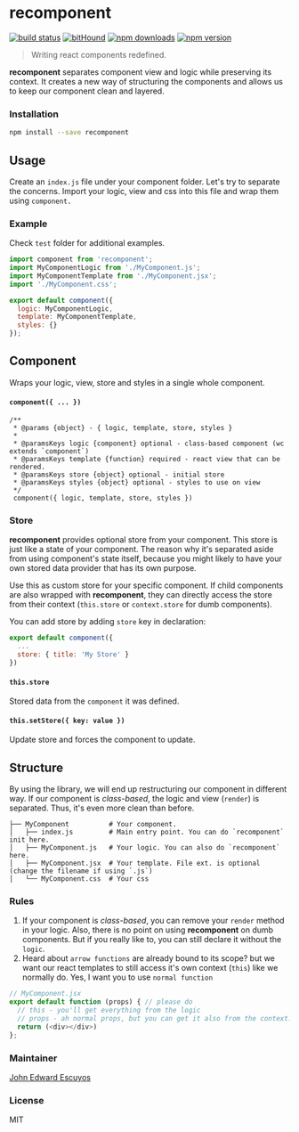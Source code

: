 # recomponent
[![build status](https://img.shields.io/travis/jeescu/recomponent/master.svg?style=flat-square)](https://travis-ci.org/reactjs/recomponent)
[![bitHound](https://img.shields.io/bithound/code/github/jeescu/recomponent.svg?style=flat-square)](https://www.bithound.io/github/jeescu/recomponent)
[![npm downloads](https://img.shields.io/npm/dm/recomponent.svg?style=flat-square)](https://www.npmjs.com/package/recomponent)
[![npm version](https://img.shields.io/npm/v/recomponent.svg?style=flat-square)](https://www.npmjs.com/package/recomponent)

> Writing react components redefined.

**recomponent** separates component view and logic while preserving its context. It creates a new way of structuring the components and allows us to keep our component clean and layered.

### Installation

```bash
npm install --save recomponent
```

## Usage

Create an `index.js` file under your component folder. Let's try to separate the concerns. Import your logic, view and css into this file and wrap them using `component.`

### Example
Check `test` folder for additional examples.
```js
import component from 'recomponent';
import MyComponentLogic from './MyComponent.js';
import MyComponentTemplate from './MyComponent.jsx';
import './MyComponent.css';

export default component({
  logic: MyComponentLogic,
  template: MyComponentTemplate,
  styles: {}
});
```

## Component
Wraps your logic, view, store and styles in a single whole component.

#### `component({ ... })`
```
/**
 * @params {object} - { logic, template, store, styles }
 *
 * @paramsKeys logic {component} optional - class-based component (wc extends `component`)  
 * @paramsKeys template {function} required - react view that can be rendered.
 * @paramsKeys store {object} optional - initial store
 * @paramsKeys styles {object} optional - styles to use on view
 */
 component({ logic, template, store, styles })
```

### Store
**recomponent** provides optional store from your component. This store is just like a state of your component. The reason why it's separated aside from using component's state itself, because you might likely to have your own stored data provider that has its own purpose. 

Use this as custom store for your specific component. If child components are also wrapped with **recomponent**, they can directly access the store from their context (`this.store` or `context.store` for dumb components).

You can add store by adding `store` key in declaration:
```js
export default component({
  ...
  store: { title: 'My Store' }
})
```

#### `this.store`
Stored data from the `component` it was defined.

#### `this.setStore({ key: value })`
Update store and forces the component to update.

## Structure
By using the library, we will end up restructuring our component in different way. If our component is *class-based*, the logic and view (`render`) is separated. Thus, it's even more clean than before.
```
├── MyComponent          # Your component.
│   ├── index.js         # Main entry point. You can do `recomponent` init here.
│   ├── MyComponent.js   # Your logic. You can also do `recomponent` here.
│   ├── MyComponent.jsx  # Your template. File ext. is optional (change the filename if using `.js`)
│   └── MyComponent.css  # Your css
```

### Rules
1. If your component is *class-based*, you can remove your `render` method in your logic. Also, there is no point on using **recomponent** on dumb components. But if you really like to, you can still declare it without the `logic`. 
2. Heard about `arrow functions` are already bound to its scope? but we want our react templates to still access it's own context (`this`) like we normally do. Yes, I want you to use `normal function`
  ```js
  // MyComponent.jsx
  export default function (props) { // please do
    // this - you'll get everything from the logic
    // props - ah normal props, but you can get it also from the context.
    return (<div></div>)
  };
  ```

### Maintainer
[John Edward Escuyos](https://github.com/jeescu)

### License

MIT

